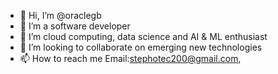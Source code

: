 - 👋 Hi, I’m @oraclegb
- 👀 I’m a software developer
- 🌱 I’m cloud computing, data science and AI & ML enthusiast
- 💞️ I’m looking to collaborate on emerging new technologies
- 📫 How to reach me Email:stephotec200@gmail.com, 

<!---
oraclegb/oraclegb is a ✨ special ✨ repository because its `README.md` (this file) appears on your GitHub profile.
You can click the Preview link to take a look at your changes.
--->
